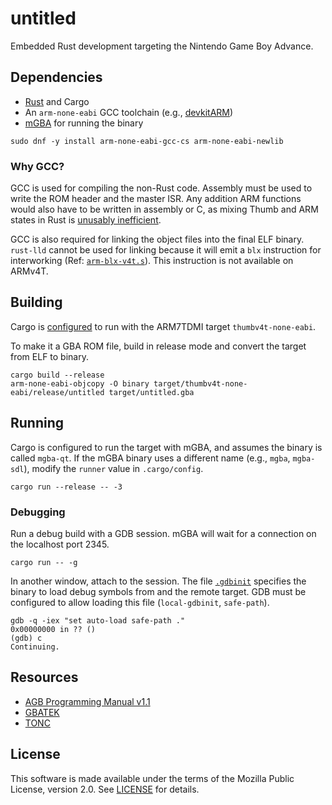 # untitled

Embedded Rust development targeting the Nintendo Game Boy Advance.

## Dependencies

- [Rust] and Cargo
- An `arm-none-eabi` GCC toolchain (e.g., [devkitARM])
- [mGBA] for running the binary

```
sudo dnf -y install arm-none-eabi-gcc-cs arm-none-eabi-newlib
```

### Why GCC?

GCC is used for compiling the non-Rust code. Assembly must be used to write the
ROM header and the master ISR. Any addition ARM functions would also have to be
written in assembly or C, as mixing Thumb and ARM states in Rust is
[unusably inefficient][instruction_set].

GCC is also required for linking the object files into the final ELF binary.
`rust-lld` cannot be used for linking because it will emit a `blx` instruction
for interworking (Ref: [`arm-blx-v4t.s`]). This instruction is not available on
ARMv4T.

## Building

Cargo is [configured][cargo-config] to run with the ARM7TDMI target
`thumbv4t-none-eabi`.

To make it a GBA ROM file, build in release mode and convert the target from
ELF to binary.

```
cargo build --release
arm-none-eabi-objcopy -O binary target/thumbv4t-none-eabi/release/untitled target/untitled.gba
```

## Running

Cargo is configured to run the target with mGBA, and assumes the binary is
called `mgba-qt`. If the mGBA binary uses a different name (e.g., `mgba`,
`mgba-sdl`), modify the `runner` value in `.cargo/config`.

```
cargo run --release -- -3
```

### Debugging

Run a debug build with a GDB session. mGBA will wait for a connection on the
localhost port 2345.

```
cargo run -- -g
```

In another window, attach to the session. The file [`.gdbinit`][gdbinit]
specifies the binary to load debug symbols from and the remote target. GDB must
be configured to allow loading this file (`local-gdbinit`, `safe-path`).

```
gdb -q -iex "set auto-load safe-path ."
0x00000000 in ?? ()
(gdb) c
Continuing.
```

## Resources

- [AGB Programming Manual v1.1][manual]
- [GBATEK]
- [TONC]

## License

This software is made available under the terms of the Mozilla Public License,
version 2.0. See [LICENSE](./LICENSES/MPL-2.0.txt) for details.


[Rust]: https://www.rust-lang.org/
[cargo-config]: https://doc.rust-lang.org/cargo/reference/config.html
[devkitARM]: https://devkitpro.org/wiki/Getting_Started
[gdbinit]: https://sourceware.org/gdb/onlinedocs/gdb/gdbinit-man.html
[mGBA]: https://mgba.io/
[manual]: https://archive.org/details/NintendoGbaManualV1.1
[GBATEK]: https://problemkaputt.de/gbatek.htm
[TONC]: https://www.coranac.com/tonc/text/toc.htm
[instruction_set]: https://github.com/rust-lang/rust/issues/74727
[`arm-blx-v4t.s`]: https://github.com/rust-lang/llvm-project/blob/ea6bb2615f04d53db11b6a43a14be5c9d1eaebe1/lld/test/ELF/arm-blx-v4t.s
